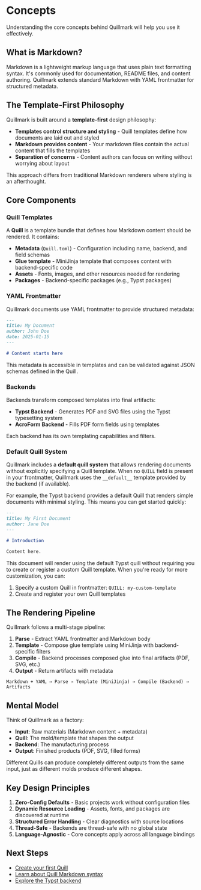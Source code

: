 # Concepts

Understanding the core concepts behind Quillmark will help you use it effectively.

## What is Markdown?

Markdown is a lightweight markup language that uses plain text formatting syntax. It's commonly used for documentation, README files, and content authoring. Quillmark extends standard Markdown with YAML frontmatter for structured metadata.

## The Template-First Philosophy

Quillmark is built around a **template-first** design philosophy:

- **Templates control structure and styling** - Quill templates define how documents are laid out and styled
- **Markdown provides content** - Your markdown files contain the actual content that fills the templates
- **Separation of concerns** - Content authors can focus on writing without worrying about layout

This approach differs from traditional Markdown renderers where styling is an afterthought.

## Core Components

### Quill Templates

A **Quill** is a template bundle that defines how Markdown content should be rendered. It contains:

- **Metadata** (`Quill.toml`) - Configuration including name, backend, and field schemas
- **Glue template** - MiniJinja template that composes content with backend-specific code
- **Assets** - Fonts, images, and other resources needed for rendering
- **Packages** - Backend-specific packages (e.g., Typst packages)

### YAML Frontmatter

Quillmark documents use YAML frontmatter to provide structured metadata:

```markdown
---
title: My Document
author: John Doe
date: 2025-01-15
---

# Content starts here
```

This metadata is accessible in templates and can be validated against JSON schemas defined in the Quill.

### Backends

Backends transform composed templates into final artifacts:

- **Typst Backend** - Generates PDF and SVG files using the Typst typesetting system
- **AcroForm Backend** - Fills PDF form fields using templates

Each backend has its own templating capabilities and filters.

### Default Quill System

Quillmark includes a **default quill system** that allows rendering documents without explicitly specifying a Quill template. When no `QUILL` field is present in your frontmatter, Quillmark uses the `__default__` template provided by the backend (if available).

For example, the Typst backend provides a default Quill that renders simple documents with minimal styling. This means you can get started quickly:

```markdown
---
title: My First Document
author: Jane Doe
---

# Introduction

Content here.
```

This document will render using the default Typst quill without requiring you to create or register a custom Quill template. When you're ready for more customization, you can:

1. Specify a custom Quill in frontmatter: `QUILL: my-custom-template`
2. Create and register your own Quill templates

## The Rendering Pipeline

Quillmark follows a multi-stage pipeline:

1. **Parse** - Extract YAML frontmatter and Markdown body
2. **Template** - Compose glue template using MiniJinja with backend-specific filters
3. **Compile** - Backend processes composed glue into final artifacts (PDF, SVG, etc.)
4. **Output** - Return artifacts with metadata

```
Markdown + YAML → Parse → Template (MiniJinja) → Compile (Backend) → Artifacts
```

## Mental Model

Think of Quillmark as a factory:

- **Input**: Raw materials (Markdown content + metadata)
- **Quill**: The mold/template that shapes the output
- **Backend**: The manufacturing process
- **Output**: Finished products (PDF, SVG, filled forms)

Different Quills can produce completely different outputs from the same input, just as different molds produce different shapes.

## Key Design Principles

1. **Zero-Config Defaults** - Basic projects work without configuration files
2. **Dynamic Resource Loading** - Assets, fonts, and packages are discovered at runtime
3. **Structured Error Handling** - Clear diagnostics with source locations
4. **Thread-Safe** - Backends are thread-safe with no global state
5. **Language-Agnostic** - Core concepts apply across all language bindings

## Next Steps

- [Create your first Quill](../guides/creating-quills.md)
- [Learn about Quill Markdown syntax](../guides/quill-markdown.md)
- [Explore the Typst backend](../guides/typst-backend.md)
